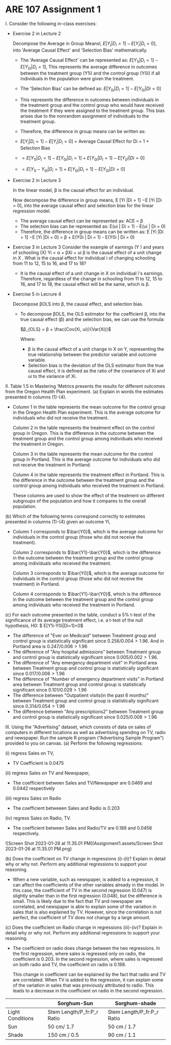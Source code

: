 # ARE 107 Assignment 1

I. Consider the following in-class exercises:

- Exercise 2 in Lecture 2

  Decompose the Average in Group Meansl, $E[Y_i|D_i=1] - E[Y_i|D_i = 0]$, into 'Average Causal Effect' and 'Selection Bias' mathematically.

  - The 'Average Causal Effect' can be represented as: $E[Y_{1i} |D_i = 1] -E[Y_{0i}|D_i = 1]$, This represents the average difference in outcomes between the treatment group (Y1i) and the control group (Y0i) if all individuals in the population were given the treatment.
  - The 'Selection Bias' can be defined as: $E[Y_{0i}|D_i = 1] - E[Y_{0i}|Di = 0]$
  - This represents the difference in outcomes between individuals in the treatment group and the control group who would have received the treatment if they were assigned to the treatment group. This bias arises due to the nonrandom assignment of individuals to the treatment group.
  - Therefore, the difference in group means can be written as: 

  - $E[Y_i|D_i=1] - E[Y_i|D_i = 0]$ = Average Causal Effect for Di = 1 + Selection Bias
  - $= E[Y_{1i} |D_i = 1] -E[Y_{0i}|D_i = 1]+ E[Y_{0i}|D_i = 1] - E[Y_0i|Di = 0]$
  - $= E[Y_{1i} - Y_{0i}|D_i = 1] + E[Y_{0i}|D_i = 1] - E[Y_{0i}|Di = 0]$

- Exercise 2 in Lecture 3

  In the linear model, β is the causal effect for an individual. 

  Now decompose the difference in group means, E [Yi |Di = 1] −E [Yi |Di = 0], into the average causal effect and selection bias for the linear regression model.

  - The average causal effect can be represented as: ACE = β
  - The selection bias can be represented as: E(ui | Di = 1) - E(ui | Di = 0)
  - Therefore, the difference in group means can be written as: E [Yi |Di = 1] −E [Yi |Di = 0] = β + E(Y0i | Di = 1) - E(Y0i | Di = 0)

- Exercise 3 in Lecture 3
  Consider the example of earnings (Y ) and years of schooling (X)
  Yi = α + βXi + ui
  β is the causal effect of a unit change in X .
  What is the causal effect for individual i of changing schooling from 11 to 12, 15 to 16, and 17 to 18?

  - It is the causal effect of a unit change in X on individual i's earnings. Therefore, regardless of the change in schooling from 11 to 12, 15 to 16, and 17 to 18, the causal effect will be the same, which is β.

- Exercise 5 in Lecrure 4

  Decompose βOLS into β, the causal effect, and selection bias.

  - To decompose βOLS, the OLS estimator for the coefficient β, into the true causal effect (β) and the selection bias, we can use the formula:

    $β_{OLS} = β + \frac{Cov(Xi, ui)}{Var(Xi)}$

    Where:

    - β is the causal effect of a unit change in X on Y, representing the true relationship between the predictor variable and outcome variable.
    - Selection bias is the deviation of the OLS estimator from the true causal effect, it is defined as the ratio of the covariance of Xi and ui to the variance of Xi.



II. Table 1.5 in Mastering ‘Metrics presents the results for different outcomes from the Oregon Health Plan experiment.
(a) Explain in words the estimates presented in columns (1)-(4).

- Column 1 in the table represents the mean outcome for the control group in the Oregon Health Plan experiment. This is the average outcome for individuals who did not receive the treatment.

  Column 2 in the table represents the treatment effect on the control group in Oregon. This is the difference in the outcome between the treatment group and the control group among individuals who received the treatment in Oregon.

  Column 3 in the table represents the mean outcome for the control group in Portland. This is the average outcome for individuals who did not receive the treatment in Portland.

  Column 4 in the table represents the treatment effect in Portland. This is the difference in the outcome between the treatment group and the control group among individuals who received the treatment in Portland.

  These columns are used to show the effect of the treatment on different subgroups of the population and how it compares to the overall population.

(b) Which of the following terms correspond correctly to estimates presented in columns (1)-(4) given an outcome Yi,

- Column 1 corresponds to $\bar{Y0}$, which is the average outcome for individuals in the control group (those who did not receive the treatment).

  Column 2 corresponds to $\bar{Y1}-\bar{Y0}$, which is the difference in the outcome between the treatment group and the control group among individuals who received the treatment.

  Column 3 corresponds to $\bar{Y0}$, which is the average outcome for individuals in the control group (those who did not receive the treatment) in Portland.

  Column 4 corresponds to $\bar{Y1}-\bar{Y0}$, which is the difference in the outcome between the treatment group and the control group among individuals who received the treatment in Portland.

(c) For each outcome presented in the table, conduct a 5% t-test of the significance of its average treatment effect, i.e. a t-test of the null hypothesis, H0: $ E[Y1i-Y0i|Di=1]=0$

- The difference of "Ever on Medicaid" between Treatment group and control group is statistically significant since $0.256/0.004 > 1.96$. And in Portland area is $0.247/0.006 > 1.96$
- The difference of "Any hospital admissions" between Treatment group and control group is statistically significant since $0.005/0.002 > 1.96$.
- The difference of "Any emergency department visit" in Portland area between Treatment group and control group is statistically significant since $0.017/0.006 > 1.96$
- The difference of "Number of emergency department visits" in Portland area between Treatment group and control group is statistically significant since $0.101/0.029 > 1.96$
- The difference between "Outpatient visits(in the past 6 months)" between Treatment group and control group is statistically significant since $0.314/0.054 > 1.96$
- The difference between "Any prescriptions2" between Treatment group and control group is statistically significant since $0.025/0.008 > 1.96$

III. Using the “Advertising” dataset, which consists of data on sales of computers in different locations as well as advertising spending on TV, radio and newspaper. Run the sample R program (“Advertising Sample Program”) provided to you on canvas.
(a) Perform the following regressions:

(i) regress Sales on TV,

- TV Coefficient is 0.0475

(ii) regress Sales on TV and Newspaper,

- The coefficient between Sales and TV/Newspaper are 0.0469 and 0.0442 respectively

(iii) regress Sales on Radio

- The coefficient betweeen Sales and Radio is 0.203

(iv) regress Sales on Radio, TV.

- The coefficient between Sales and Radio/TV are 0.188 and 0.0458 respectively.

![Screen Shot 2023-01-26 at 11.35.01 PM](Assignment1.assets/Screen Shot 2023-01-26 at 11.35.01 PM.png)

(b) Does the coefficient on TV change in regressions (i)-(ii)? Explain in detail why or why
not. Perform any additional regressions to support your reasoning.

- When a new variable, such as newspaper, is added to a regression, it can affect the coefficients of the other variables already in the model. In this case, the coefficient of TV in the second regression (0.047) is slightly smaller than in the first regression (0.048), but the difference is small. This is likely due to the fact that TV and newspaper are correlated, and newspaper is able to explain some of the variation in sales that is also explained by TV. However, since the correlation is not perfect, the coefficient of TV does not change by a large amount. 



(c) Does the coefficient on Radio change in regressions (iii)-(iv)? Explain in detail why or
why not. Perform any additional regressions to support your reasoning.

- The coefficient on radio does change between the two regressions. In the first regression, where sales is regressed only on radio, the coefficient is 0.203. In the second regression, where sales is regressed on both radio and TV, the coefficient on radio is 0.188.

  This change in coefficient can be explained by the fact that radio and TV are correlated. When TV is added to the regression, it can explain some of the variation in sales that was previously attributed to radio. This leads to a decrease in the coefficient on radio in the second regression.



|                  | Sorghum-Sun                | Sorghum-shade              |
| ---------------- | -------------------------- | -------------------------- |
| Light Conditions | Stem Length/P_fr:P_r Ratio | Stem Length/P_fr:P_r Ratio |
| Sun              | 50 cm/ 1.7                 | 50 cm / 1.7                |
| Shade            | 150 cm / 0.5               | 90 cm / 1.1                |

